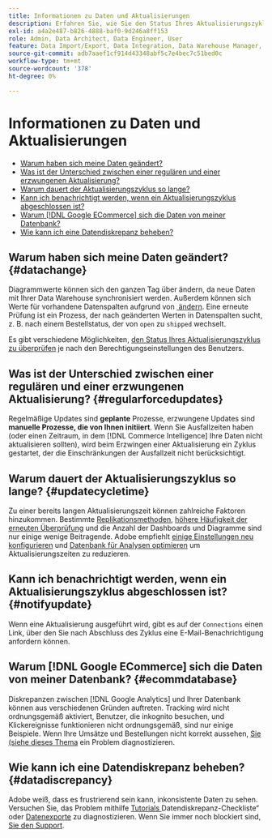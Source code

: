 ```yaml
---
title: Informationen zu Daten und Aktualisierungen
description: Erfahren Sie, wie Sie den Status Ihres Aktualisierungszyklus überprüfen.
exl-id: a4a2e487-b826-4888-baf0-9d246a8ff153
role: Admin, Data Architect, Data Engineer, User
feature: Data Import/Export, Data Integration, Data Warehouse Manager, Commerce Tables
source-git-commit: adb7aaef1cf914d43348abf5c7e4bec7c51bed0c
workflow-type: tm+mt
source-wordcount: '378'
ht-degree: 0%

---
```


# Informationen zu Daten und Aktualisierungen

* [Warum haben sich meine Daten geändert?](#datachange)
* [Was ist der Unterschied zwischen einer regulären und einer erzwungenen Aktualisierung?](#regularforcedupdates)
* [Warum dauert der Aktualisierungszyklus so lange?](#updatecycletime)
* [Kann ich benachrichtigt werden, wenn ein Aktualisierungszyklus abgeschlossen ist?](#notifyupdate)
* [Warum  [!DNL Google ECommerce]  sich die Daten von meiner Datenbank?](#ecommdatabase)
* [Wie kann ich eine Datendiskrepanz beheben?](#datadiscrepancy)

## Warum haben sich meine Daten geändert? {#datachange}

Diagrammwerte können sich den ganzen Tag über ändern, da neue Daten mit Ihrer Data Warehouse synchronisiert werden. Außerdem können sich Werte für vorhandene Datenspalten aufgrund von [&#x200B; ändern](../data-warehouse-mgr/cfg-data-rechecks.md). Eine erneute Prüfung ist ein Prozess, der nach geänderten Werten in Datenspalten sucht, z. B. nach einem Bestellstatus, der von `open` zu `shipped` wechselt.

Es gibt verschiedene Möglichkeiten, [den Status Ihres Aktualisierungszyklus zu überprüfen](../../best-practices/check-update-cycle.md) je nach den Berechtigungseinstellungen des Benutzers.

## Was ist der Unterschied zwischen einer regulären und einer erzwungenen Aktualisierung? {#regularforcedupdates}

Regelmäßige Updates sind **geplante** Prozesse, erzwungene Updates sind **manuelle Prozesse, die von Ihnen initiiert**. Wenn Sie Ausfallzeiten haben (oder einen Zeitraum, in dem [!DNL Commerce Intelligence] Ihre Daten nicht aktualisieren sollten), wird beim Erzwingen einer Aktualisierung ein Zyklus gestartet, der die Einschränkungen der Ausfallzeit nicht berücksichtigt.

## Warum dauert der Aktualisierungszyklus so lange? {#updatecycletime}

Zu einer bereits langen Aktualisierungszeit können zahlreiche Faktoren hinzukommen. Bestimmte [Replikationsmethoden](../data-warehouse-mgr/cfg-replication-methods.md), [höhere Häufigkeit der erneuten Überprüfung](../data-warehouse-mgr/cfg-data-rechecks.md) und die Anzahl der Dashboards und Diagramme sind nur einige wenige Beitragende. Adobe empfiehlt [einige Einstellungen neu konfigurieren](../../best-practices/reduce-update-cycle-time.md) und [Datenbank für Analysen optimieren](../../best-practices/opt-db-analysis.md) um Aktualisierungszeiten zu reduzieren.

## Kann ich benachrichtigt werden, wenn ein Aktualisierungszyklus abgeschlossen ist? {#notifyupdate}

Wenn eine Aktualisierung ausgeführt wird, gibt es auf der `Connections` einen Link, über den Sie nach Abschluss des Zyklus eine E-Mail-Benachrichtigung anfordern können.

## Warum [!DNL Google ECommerce] sich die Daten von meiner Datenbank? {#ecommdatabase}

Diskrepanzen zwischen [!DNL Google Analytics] und Ihrer Datenbank können aus verschiedenen Gründen auftreten. Tracking wird nicht ordnungsgemäß aktiviert, Benutzer, die inkognito besuchen, und Klickereignisse funktionieren nicht ordnungsgemäß, sind nur einige Beispiele. Wenn Ihre Umsätze und Bestellungen nicht korrekt aussehen, [&#x200B; Sie (siehe dieses Thema](https://experienceleague.adobe.com/docs/commerce-knowledge-base/kb/troubleshooting/miscellaneous/diagnosing-google-ecommerce-revenue-discrepancies.html?lang=de) ein Problem diagnostizieren.

## Wie kann ich eine Datendiskrepanz beheben? {#datadiscrepancy}

Adobe weiß, dass es frustrierend sein kann, inkonsistente Daten zu sehen. Versuchen Sie, das Problem mithilfe [&#x200B; Tutorials &#x200B;](https://experienceleague.adobe.com/docs/commerce-knowledge-base/kb/troubleshooting/miscellaneous/diagnosing-a-data-discrepancy.html?lang=de)Datendiskrepanz-Checkliste“ oder [Datenexporte](https://experienceleague.adobe.com/docs/commerce-knowledge-base/kb/troubleshooting/miscellaneous/using-data-exports-to-pinpoint-discrepancies.html?lang=de) zu diagnostizieren. Wenn Sie immer noch blockiert sind, [&#x200B; Sie den Support](https://experienceleague.adobe.com/docs/commerce-knowledge-base/kb/troubleshooting/miscellaneous/mbi-service-policies.html?lang=de).

